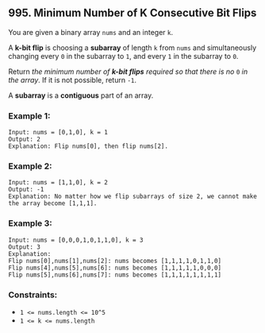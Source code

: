 ## 995. Minimum Number of K Consecutive Bit Flips

You are given a binary array ```nums``` and an integer ```k```.

A **k-bit flip** is choosing a **subarray** of length ```k``` from ```nums``` and simultaneously changing every ```0``` in the subarray to ```1```, and every ```1``` in the subarray to ```0```.

Return *the minimum number of **k-bit flips** required so that there is no* ```0``` *in the array*. If it is not possible, return ```-1```.

A **subarray** is a **contiguous** part of an array.

### Example 1:
```
Input: nums = [0,1,0], k = 1
Output: 2
Explanation: Flip nums[0], then flip nums[2].
```
### Example 2:
```
Input: nums = [1,1,0], k = 2
Output: -1
Explanation: No matter how we flip subarrays of size 2, we cannot make the array become [1,1,1].
```
### Example 3:
```
Input: nums = [0,0,0,1,0,1,1,0], k = 3
Output: 3
Explanation:
Flip nums[0],nums[1],nums[2]: nums becomes [1,1,1,1,0,1,1,0]
Flip nums[4],nums[5],nums[6]: nums becomes [1,1,1,1,1,0,0,0]
Flip nums[5],nums[6],nums[7]: nums becomes [1,1,1,1,1,1,1,1]
```

### Constraints:

* ```1 <= nums.length <= 10^5```
* ```1 <= k <= nums.length```